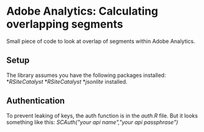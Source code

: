 # Adobe Analytics: Calculating overlapping segments
Small piece of code to look at overlap of segments within Adobe Analytics.

## Setup
The library assumes you have the following packages installed:
 *_RSiteCatalyst_
 *_RSiteCatalyst_
 *_jsonlite_ installed.

## Authentication
To prevent leaking of keys, the auth function is in the _auth.R_ file. But it looks something like this:
_SCAuth("your api name","your api passphrase")_

##
